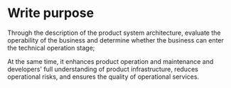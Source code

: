 # Write purpose

Through the description of the product system architecture, evaluate the operability of the business and determine whether the business can enter the technical operation stage;

At the same time, it enhances product operation and maintenance and developers' full understanding of product infrastructure, reduces operational risks, and ensures the quality of operational services.
